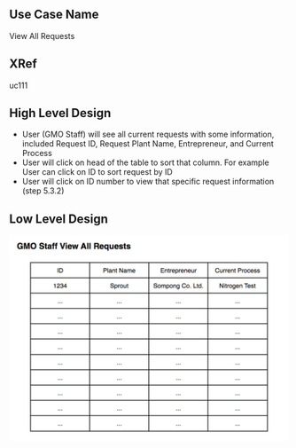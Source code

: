 Use Case Name
-------------
View All Requests

XRef
----
uc111

High Level Design
-----------------
* User (GMO Staff) will see all current requests with some information, included Request ID, Request Plant Name, Entrepreneur, and Current Process
* User will click on head of the table to sort that column. For example User can click on ID to sort request by ID
* User will click on ID number to view that specific request information (step 5.3.2)

Low Level Design
----------------

![Screenshot](images/ds111-ViewAllrequest.png)


